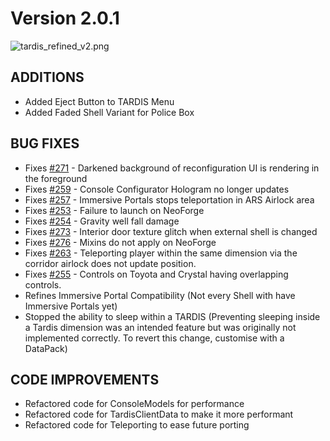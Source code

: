 # Version 2.0.1

![tardis_refined_v2.png](tardis_refined_v2.png)

## ADDITIONS
- Added Eject Button to TARDIS Menu
- Added Faded Shell Variant for Police Box

## BUG FIXES
+ Fixes [#271](https://github.com/WhoCraft/TardisRefined/issues/271) - Darkened background of reconfiguration UI is rendering in the foreground
+ Fixes [#259](https://github.com/WhoCraft/TardisRefined/issues/259) - Console Configurator Hologram no longer updates
+ Fixes [#257](https://github.com/WhoCraft/TardisRefined/issues/257) - Immersive Portals stops teleportation in ARS Airlock area
+ Fixes [#253](https://github.com/WhoCraft/TardisRefined/issues/253) - Failure to launch on NeoForge
+ Fixes [#254](https://github.com/WhoCraft/TardisRefined/issues/254) - Gravity well fall damage
+ Fixes [#273](https://github.com/WhoCraft/TardisRefined/issues/273) - Interior door texture glitch when external shell is changed
+ Fixes [#276](https://github.com/WhoCraft/TardisRefined/issues/276) - Mixins do not apply on NeoForge 
+ Fixes [#263](https://github.com/WhoCraft/TardisRefined/issues/263) - Teleporting player within the same dimension via the corridor airlock does not update position.
+ Fixes [#255](https://github.com/WhoCraft/TardisRefined/issues/255) - Controls on Toyota and Crystal having overlapping controls.
+ Refines Immersive Portal Compatibility (Not every Shell with have Immersive Portals yet)
+ Stopped the ability to sleep within a TARDIS (Preventing sleeping inside a Tardis dimension was an intended feature but was originally not implemented correctly. To revert this change, customise with a DataPack)


## CODE IMPROVEMENTS
+ Refactored code for ConsoleModels for performance
+ Refactored code for TardisClientData to make it more performant
+ Refactored code for Teleporting to ease future porting
